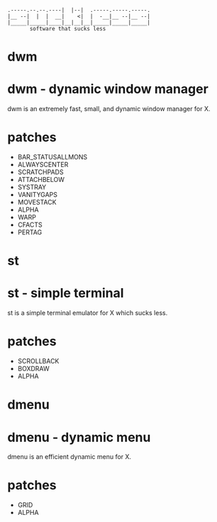 
```
.-----.--.--.----|  |--|  .-----.-----.-----.
|__ --|  |  |  __|    <|  |  -__|__ --|__ --|
|_____|_____|____|__|__|__|_____|_____|_____|
       software that sucks less            
```

# dwm
dwm - dynamic window manager
============================
dwm is an extremely fast, small, and dynamic window manager for X.

patches
============================
  - BAR_STATUSALLMONS
  - ALWAYSCENTER
  - SCRATCHPADS
  - ATTACHBELOW
  - SYSTRAY
  - VANITYGAPS
  - MOVESTACK
  - ALPHA
  - WARP
  - CFACTS
  - PERTAG

# st
st - simple terminal
============================

st is a simple terminal emulator for X which sucks less.

patches
============================
  - SCROLLBACK
  - BOXDRAW
  - ALPHA

# dmenu
dmenu - dynamic menu
============================
dmenu is an efficient dynamic menu for X.

patches
============================
  - GRID
  - ALPHA

